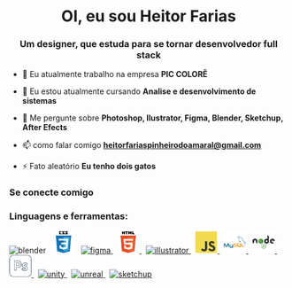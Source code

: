 <h1 align="center">OI, eu sou Heitor Farias</h1>
<h3 align="center">Um designer, que estuda para se tornar desenvolvedor full stack</h3>

- 🔭 Eu atualmente trabalho na empresa **PIC COLORÊ**

- 🌱 Eu estou atualmente cursando **Analise e desenvolvimento de sistemas**

- 💬 Me pergunte sobre **Photoshop, Ilustrator, Figma, Blender, Sketchup, After Efects**

- 📫 como falar comigo **heitorfariaspinheirodoamaral@gmail.com**

- ⚡ Fato aleatório **Eu tenho dois gatos**

<h3 align="left">Se conecte comigo</h3>
<p align="left">
</p>

<h3 align="left">Linguagens e ferramentas:</h3>
<p align="left"> <a href="https://www.blender.org/" target="_blank" rel="noreferrer" style="text-decoration: none;"> <img src="https://download.blender.org/branding/community/blender_community_badge_white.svg" alt="blender" width="40" height="40"/> </a> &nbsp; <a href="https://www.w3schools.com/css/" target="_blank" rel="noreferrer" style="text-decoration: none"> <img src="https://raw.githubusercontent.com/devicons/devicon/master/icons/css3/css3-original-wordmark.svg" alt="css3" width="40" height="40"/> </a> &nbsp; <a href="https://www.figma.com/" target="_blank" rel="noreferrer"> <img src="https://www.vectorlogo.zone/logos/figma/figma-icon.svg" alt="figma" width="40" height="40"/> </a> &nbsp; <a href="https://www.w3.org/html/" target="_blank" rel="noreferrer"> <img src="https://raw.githubusercontent.com/devicons/devicon/master/icons/html5/html5-original-wordmark.svg" alt="html5" width="40" height="40"/> </a> &nbsp; <a href="https://www.adobe.com/in/products/illustrator.html" target="_blank" rel="noreferrer"> <img src="https://www.vectorlogo.zone/logos/adobe_illustrator/adobe_illustrator-icon.svg" alt="illustrator" width="40" height="40"/> </a> &nbsp; <a href="https://developer.mozilla.org/en-US/docs/Web/JavaScript" target="_blank" rel="noreferrer"> <img src="https://raw.githubusercontent.com/devicons/devicon/master/icons/javascript/javascript-original.svg" alt="javascript" width="40" height="40"/> </a> &nbsp; <a href="https://www.mysql.com/" target="_blank" rel="noreferrer"> <img src="https://raw.githubusercontent.com/devicons/devicon/master/icons/mysql/mysql-original-wordmark.svg" alt="mysql" width="40" height="40"/> </a> &nbsp; <a href="https://nodejs.org" target="_blank" rel="noreferrer"> <img src="https://raw.githubusercontent.com/devicons/devicon/master/icons/nodejs/nodejs-original-wordmark.svg" alt="nodejs" width="40" height="40"/> </a> &nbsp; <a href="https://www.photoshop.com/en" target="_blank" rel="noreferrer"> <img src="https://raw.githubusercontent.com/devicons/devicon/master/icons/photoshop/photoshop-line.svg" alt="photoshop" width="40" height="40"/> </a> &nbsp; <a href="https://unity.com/" target="_blank" rel="noreferrer"> <img src="https://www.vectorlogo.zone/logos/unity3d/unity3d-icon.svg" alt="unity" width="40" height="40"/> </a> &nbsp; <a href="https://unrealengine.com/" target="_blank" rel="noreferrer"> <img src="https://raw.githubusercontent.com/kenangundogan/fontisto/036b7eca71aab1bef8e6a0518f7329f13ed62f6b/icons/svg/brand/unreal-engine.svg" alt="unreal" width="40" height="40"/> </a> &nbsp;
<a href="https://www.sketchup.com/pt-br/plans-and-pricing?utm_source=google&utm_medium=paid_search&utm_campaign=SU_Brand_Search_BR&gad_source=1&gclid=CjwKCAjwooq3BhB3EiwAYqYoEvqojYuN8BxY2qjDhGjFcGSomp6ecEYL-_S3Rob_kRDgFOqmiP-5eBoCygQQAvD_BwE&gclsrc=aw.ds" target="_blank" rel="noreferrer"> <img src="https://www.cdnlogo.com/logos/s/98/sketchup.svg" alt="sketchup" width="40" height="40"></a> <br><br></p>
